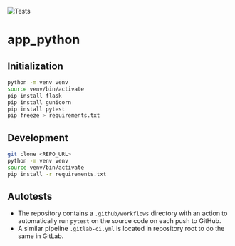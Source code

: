 ![Tests](https://github.com/DEPI-DevOps/actions_demo/actions/workflows/pytest.yml/badge.svg)

# app_python

## Initialization

```bash
python -m venv venv
source venv/bin/activate
pip install flask
pip install gunicorn
pip install pytest
pip freeze > requirements.txt
```

## Development

```bash
git clone <REPO_URL>
python -m venv venv
source venv/bin/activate
pip install -r requirements.txt
```

## Autotests

- The repository contains a `.github/workflows` directory with an action to automatically run `pytest` on the source code on each push to GitHub.
- A similar pipeline `.gitlab-ci.yml` is located in repository root to do the same in GitLab.
